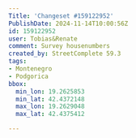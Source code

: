 ```yaml
---
Title: 'Changeset #159122952'
PublishDate: 2024-11-14T10:00:56Z
id: 159122952
user: Tobias&Renate
comment: Survey housenumbers
created_by: StreetComplete 59.3
tags:
- Montenegro
- Podgorica
bbox:
  min_lon: 19.2625853
  min_lat: 42.4372148
  max_lon: 19.2629048
  max_lat: 42.4375412

---
```

